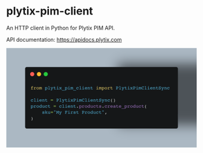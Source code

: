 # plytix-pim-client
An HTTP client in Python for Plytix PIM API.

API documentation: https://apidocs.plytix.com

![Example](doc/images/example.png)
